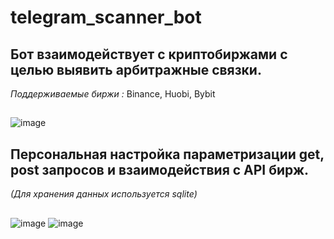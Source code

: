 # telegram_scanner_bot

## Бот взаимодействует с криптобиржами с целью выявить арбитражные связки.

*Поддерживаемые биржи :* Binance, Huobi, Bybit
##
![image](https://user-images.githubusercontent.com/124125256/226852150-98ad045f-2206-4601-8b48-7e3c3e2e5108.png)
##
## Персональная настройка параметризации get, post запросов и взаимодействия с API бирж. 
*(Для хранения данных используется sqlite)*
##
![image](https://user-images.githubusercontent.com/124125256/226851705-534418f2-e82c-4368-b79d-4f11b7045fb6.png)
![image](https://user-images.githubusercontent.com/124125256/226854263-85a4ccc4-982f-42f9-8db6-0b518d8118d2.png)


